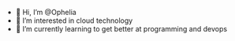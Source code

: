 - 👋 Hi, I’m @Ophelia
- 👀 I’m interested in cloud technology
- 🌱 I’m currently learning to get better at programming and devops


<!---
OpheliaHuang/OpheliaHuang is a ✨ special ✨ repository because its `README.md` (this file) appears on your GitHub profile.
You can click the Preview link to take a look at your changes.
--->
